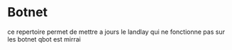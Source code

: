 # Botnet

ce repertoire permet de mettre a jours le landlay qui ne fonctionne pas sur les botnet qbot est mirrai

